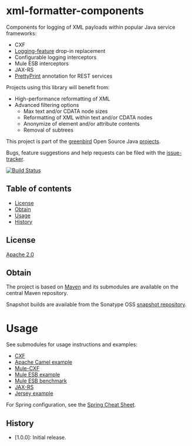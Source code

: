 # xml-formatter-components
Components for logging of XML payloads within popular Java service frameworks:

 * CXF
  * [Logging-feature] drop-in replacement
  * Configurable logging interceptors
  * Mule ESB interceptors
 * JAX-RS
  * [PrettyPrint] annotation for REST services
 
Projects using this library will benefit from:

  * High-performance reformatting of XML
  * Advanced filtering options
    * Max text and/or CDATA node sizes
    * Reformatting of XML within text and/or CDATA nodes
    * Anonymize of element and/or attribute contents
    * Removal of subtrees

This project is part of the [greenbird] Open Source Java [projects].

Bugs, feature suggestions and help requests can be filed with the [issue-tracker].

[![Build Status][build-badge]][build-link]

## Table of contents
- [License](#license)
- [Obtain](#obtain)
- [Usage](#usage)
- [History](#history)

## License
[Apache 2.0]

## Obtain
The project is based on [Maven] and its submodules are available on the central Maven repository.

Snapshot builds are available from the Sonatype OSS [snapshot repository].

# Usage
See submodules for usage instructions and examples:

 * [CXF]
  * [Apache Camel example]
 * [Mule-CXF]
  * [Mule ESB example]
  * [Mule ESB benchmark]
 * [JAX-RS]
  * [Jersey example]
  
For Spring configuration, see the [Spring Cheat Sheet].
## History
- [1.0.0]: Initial release.


[greenbird]:           http://greenbird.com/
[issue-tracker]:       https://github.com/greenbird/xml-formatter-components/issues
[Apache 2.0]:          http://www.apache.org/licenses/LICENSE-2.0.html
[projects]:            http://greenbird.github.io/
[Maven]:               http://maven.apache.org/
[download]:            http://search.maven.org/#search|ga|1|xml-formatter-components
[build-badge]:         https://build.greenbird.com/job/xml-formatter-components/badge/icon
[build-link]:          https://build.greenbird.com/job/xml-formatter-components/
[snapshot repository]: https://oss.sonatype.org/content/repositories/snapshots/com/greenbird/xml-formatter/xml-formatter-components/
[xml-formatter]:	   https://github.com/greenbird/xml-formatter-core
[Spring Cheat Sheet]:  ./spring.cheat.sheet.md
[Logging-feature]:	    http://cxf.apache.org/docs/features.html
[PrettyPrint]:          ./jax-rs#class-annotation
[JAX-RS]:               ./jax-rs
[CXF]:                  ./cxf
[Jersey example]:       ./jax-rs-example
[Apache Camel example]: ./cxf-example
[Mule-CXF]:             ./mule-cxf
[Mule ESB example]:     ./mule-cxf-example
[Mule ESB benchmark]:   ./cxf-benchmark